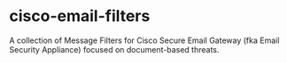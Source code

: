 # cisco-email-filters
A collection of Message Filters for Cisco Secure Email Gateway (fka Email Security Appliance) focused on document-based threats.
